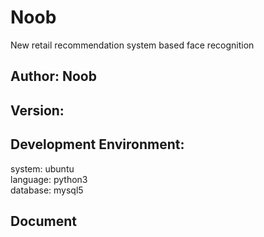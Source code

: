 # Noob
New retail recommendation system based face recognition

## Author: Noob

## Version:
## Development Environment:
system: ubuntu \
language: python3 \
database: mysql5
## Document